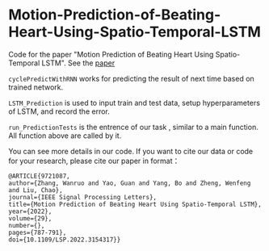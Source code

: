 # Motion-Prediction-of-Beating-Heart-Using-Spatio-Temporal-LSTM
Code for the paper "Motion Prediction of Beating Heart Using Spatio-Temporal LSTM". See the [paper](https://ieeexplore.ieee.org/stamp/stamp.jsp?tp=&arnumber=9721087)

`cyclePredictWithRNN` works for predicting the result of next time based on trained network.

`LSTM_Prediction` is used to input train and test data, setup hyperparameters of LSTM, and record the error.

`run_PredictionTests` is the entrence of our task , similar to a main function. All function above are called by it.

You can see more details in our code. If you want to cite our data or code for your research, please cite our paper in format：
```
@ARTICLE{9721087,  
author={Zhang, Wanruo and Yao, Guan and Yang, Bo and Zheng, Wenfeng and Liu, Chao},  
journal={IEEE Signal Processing Letters},  
title={Motion Prediction of Beating Heart Using Spatio-Temporal LSTM},   
year={2022},  
volume={29},  
number={},  
pages={787-791},  
doi={10.1109/LSP.2022.3154317}}
```
